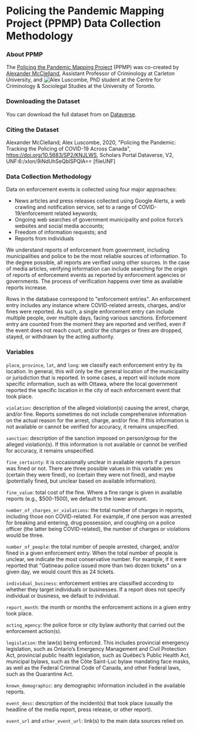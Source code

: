 # Policing the Pandemic Mapping Project (PPMP) Data Collection Methodology

### About PPMP

The [Policing the Pandemic Mapping Project](www.policingthepandemic.ca) (PPMP) was co-created by [Alexander McClelland](https://twitter.com/alexmcclelland), Assistant Professor of Criminology at Carleton University, and ![Alex Luscombe](https://twitter.com/alexlusco), PhD student at the Centre for Criminology & Sociolegal Studies at the University of Toronto.

### Downloading the Dataset

You can download the full dataset from on [Dataverse](https://doi.org/10.5683/SP2/KNJLWS).

### Citing the Dataset

Alexander McClelland; Alex Luscombe, 2020, "Policing the Pandemic: Tracking the Policing of COVID-19 Across Canada", https://doi.org/10.5683/SP2/KNJLWS, Scholars Portal Dataverse, V2, UNF:6:/xIon/9iNdUhSeQblSPQlA== [fileUNF] 

### Data Collection Methodology
Data on enforcement events is collected using four major approaches: 

- News articles and press releases collected using Google Alerts, a web crawling and notification
service, set to a range of COVID-19/enforcement related keywords; 
- Ongoing web searches of government municipality and police force’s websites and social media accounts;
- Freedom of information requests; and
- Reports from individuals

We understand reports of enforcement from government, including municipalities and police to be the most reliable sources of information. To the degree possible, all reports are verified using other sources. In the case of media articles, verifying information can include searching for the origin of reports of enforcement events as reported by enforcement agencies or governments. The process of verification happens over time as available reports increase.

Rows in the database correspond to "enforcement entries". An enforcement entry includes any instance where COVID-related arrests, charges, and/or fines were reported. As such, a single enforcement entry can include multiple people, over multiple days, facing various sanctions. Enforcement entry are counted from the moment they are reported and verified, even if the event does not reach court, and/or the charges or fines are dropped, stayed, or withdrawn by the acting authority.

### Variables
```place```, ```province```, ```lat```, and ```long```: we classify each enforcement entry by its location. In general, this will only be the general location of the municipality or jurisdiction that is reported. In some cases, a report will include more specific information, such as with Ottawa, where the local government reported the specific location in the city of each enforcement event that took place. 

```violation```: description of the alleged violation(s) causing the arrest, charge, and/or fine. Reports sometimes do not include comprehensive information on the actual reason for the arrest, charge, and/or fine. If this information is not available or cannot be verified for accuracy, it remains unspecified. 

```sanction```: description of the sanction imposed on person/group for the alleged violation(s). If this information is not available or cannot be verified for accuracy, it remains unspecified. 

```fine_certainty```: it is occasionally unclear in available reports if a person was fined or not. There are three possible values in this variable: yes (certain they were fined), no (certain they were not fined), and maybe (potentially fined, but unclear based on available information).

```fine_value```: total cost of the fine. Where a fine range is given in available reports (e.g., $500-1500), we default to the lower amount.

```number_of_charges_or_violations```: the total number of charges in reports, including those non COVID-related. For example, if one person was arrested for breaking and entering, drug possession, and coughing on a police officer (the latter being COVID-related), the number of charges or violations would be three. 

```number_of_people```: the total number of people arrested, charged, and/or fined in a given enforcement entry. When the total number of people is unclear, we indicate the most conservative number. For example, if it were reported that "Gatineau police issued more than two dozen tickets" on a given day, we would count this as 24 tickets. 

```individual_business```: enforcement entries are classified according to whether they target individuals or businesses. If a report does not specify individual or business, we default to individual. 

```report_month```: the month or months the enforcement actions in a given entry took place.

```acting_agency```: the police force or city bylaw authority that carried out the enforcement action(s). 

```legislation```: the law(s) being enforced. This includes provincial emergency legislation, such as Ontario’s Emergency Management and Civil Protection Act, provincial public health legislation, such as Québec’s Public Health Act, municipal bylaws, such as the Côte Saint-Luc bylaw mandating face masks, as well as the Federal Criminal Code of Canada, and other Federal laws, such as the Quarantine Act. 

```known_demographic```: any demographic information included in the available reports.

```event_desc```: description of the incident(s) that took place (usually the headline of the media report, press release, or other report).

```event_url``` and ```other_event_url```: link(s) to the main data sources relied on.
